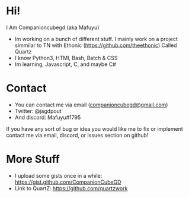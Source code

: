 # Hi!
I Am Companioncubegd (aka Mafuyu) 

- Im working on a bunch of different stuff. I mainly work on a project simmilar to TN with Ethonic (https://github.com/theethonic) Called Quartz
- I know Python3, HTMl, Bash, Batch & CSS
- Im learning, Javascript, C, and maybe C#

# Contact
- You can contact me via email (companioncubegd@gmail.com) 
- Twitter: @jagdpout
- And discord: Mafuyu#1795

If you have any sort of bug or idea you would like me to fix or implement contact me via email, discord, or Issues section on github!


# More Stuff
- I upload some gists once in a while: https://gist.github.com/CompanionCubeGD
- Link to QuartZ: https://github.com/quartzwork
